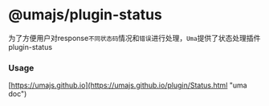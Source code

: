 # @umajs/plugin-status

为了方便用户对response`不同状态码`情况和`错误`进行处理，`Uma`提供了状态处理插件plugin-status

### Usage

[https://umajs.github.io](https://umajs.github.io/plugin/Status.html "uma doc")